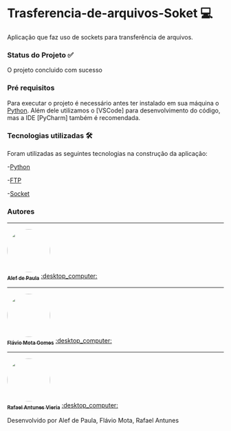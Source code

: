 # Trasferencia-de-arquivos-Soket :computer:
Aplicação que faz uso de sockets para transferência de arquivos.

### Status do Projeto :white_check_mark:
O projeto concluido com sucesso 

### Pré requisitos
Para executar o projeto é necessário antes ter instalado em sua máquina o [Python](https://www.python.org/). Além dele utilizamos o [VSCode] para desenvolvimento do código, mas a IDE [PyCharm] também é recomendada.


### Tecnologias utilizadas :hammer_and_wrench:
Foram utilizadas as seguintes tecnologias na construção da aplicação:

-[Python](https://www.python.org/)

-[FTP](https://pt.wikipedia.org/wiki/File_Transfer_Protocol)

-[Socket](https://realpython.com/python-sockets/)


### Autores
---

<a href="https://blog.rocketseat.com.br/author/thiago/">
 <img style="border-radius: 50%;" src="https://media-exp3.licdn.com/dms/image/C5603AQF8F08-UivRnQ/profile-displayphoto-shrink_800_800/0/1622665395129?e=1630540800&v=beta&t=YhLwFoGFqoD-MZ1hWuEpGU22tZ6Xb2KlUR-w7Ri_pX4" width="100px;" alt=""/>
 <br />
 <sub><b>Alef de Paula</b></sub></a> <a href="https://www.linkedin.com/in/alef-paula-aa98041ba/ title="LinkedIn">:desktop_computer:</a>
 
 ---
 <a href="https://www.linkedin.com/in/fl%C3%A1vio-mota-gomes/">
 <img style="border-radius: 50%;" src="https://media-exp3.licdn.com/dms/image/C4E03AQHyRVRTEeBBHA/profile-displayphoto-shrink_200_200/0/1529179020986?e=1630540800&v=beta&t=sAhCYe0D8O1cXgfnrXX9y_FV1GHAjaJB6ndc--78nW4" width="100px;" alt=""/>
 <br />
 <sub><b>Flávio Mota Gomes</b></sub></a> <a href="https://www.linkedin.com/in/fl%C3%A1vio-mota-gomes/ title="LinkedIn">:desktop_computer:</a>
 
 ---
 <a href="https://www.linkedin.com/in/rafael-antunes-vieira-313a15159/">
 <img style="border-radius: 50%;" src="https://media-exp3.licdn.com/dms/image/C4E03AQFClLf0d6WxeA/profile-displayphoto-shrink_400_400/0/1613591915560?e=1630540800&v=beta&t=chyJzEPtoK5bTYjNsWJ07P3alG2slj7PanlQ4X7bdis" width="100px;" alt=""/>
 <br />
 <sub><b>Rafael Antunes Vieria</b></sub></a> <a href="https://www.linkedin.com/in/rafael-antunes-vieira-313a15159/ title="LinkedIn">:desktop_computer:</a>
 
 
Desenvolvido por Alef de Paula, Flávio Mota, Rafael Antunes 
